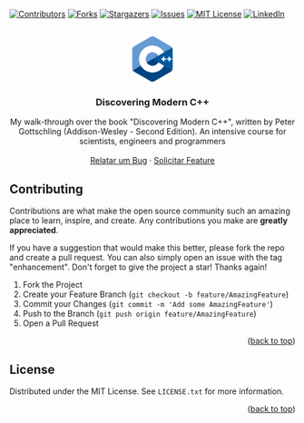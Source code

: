 <div id="top"></div>

[![Contributors][contributors-shield]][contributors-url]
[![Forks][forks-shield]][forks-url]
[![Stargazers][stars-shield]][stars-url]
[![Issues][issues-shield]][issues-url]
[![MIT License][license-shield]][license-url]
[![LinkedIn][linkedin-shield]][linkedin-url]

<!-- PROJECT LOGO -->
<br />
<div align="center">
  <a href="https://github.com/joaofaveri/discovering-modern-cpp">
    <img src="images/cpp.png" alt="Discovering Modern C++" width="80" height="80">
  </a>

<h3 align="center">Discovering Modern C++</h3>

  <p align="center">
    My walk-through over the book "Discovering Modern C++", written by Peter Gottschling (Addison-Wesley - Second Edition). An intensive course for scientists, engineers and programmers
    <br />
    <br />
    <a href="https://github.com/joaofaveri/discovering-modern-cpp/issues">Relatar um Bug</a>
    ·
    <a href="https://github.com/joaofaveri/discovering-modern-cpp/issues">Solicitar Feature</a>
  </p>
</div>

## Contributing

Contributions are what make the open source community such an amazing place to learn, inspire, and create. Any contributions you make are **greatly appreciated**.

If you have a suggestion that would make this better, please fork the repo and create a pull request. You can also simply open an issue with the tag "enhancement".
Don't forget to give the project a star! Thanks again!

1. Fork the Project
2. Create your Feature Branch (`git checkout -b feature/AmazingFeature`)
3. Commit your Changes (`git commit -m 'Add some AmazingFeature'`)
4. Push to the Branch (`git push origin feature/AmazingFeature`)
5. Open a Pull Request

<p align="right">(<a href="#top">back to top</a>)</p>



<!-- LICENSE -->
## License

Distributed under the MIT License. See `LICENSE.txt` for more information.

<p align="right">(<a href="#top">back to top</a>)</p>

<!-- MARKDOWN LINKS & IMAGES -->
<!-- https://www.markdownguide.org/basic-syntax/#reference-style-links -->
[contributors-shield]: https://img.shields.io/github/contributors/joaofaveri/discovering-modern-cpp.svg?style=for-the-badge
[contributors-url]: https://github.com/joaofaveri/discovering-modern-cpp/graphs/contributors
[forks-shield]: https://img.shields.io/github/forks/joaofaveri/discovering-modern-cpp.svg?style=for-the-badge
[forks-url]: https://github.com/joaofaveri/discovering-modern-cpp/network/members
[stars-shield]: https://img.shields.io/github/stars/joaofaveri/discovering-modern-cpp.svg?style=for-the-badge
[stars-url]: https://github.com/joaofaveri/discovering-modern-cpp/stargazers
[issues-shield]: https://img.shields.io/github/issues/joaofaveri/discovering-modern-cpp.svg?style=for-the-badge
[issues-url]: https://github.com/joaofaveri/discovering-modern-cpp/issues
[license-shield]: https://img.shields.io/github/license/joaofaveri/discovering-modern-cpp.svg?style=for-the-badge
[license-url]: https://github.com/joaofaveri/discovering-modern-cpp/blob/master/LICENSE.txt
[linkedin-shield]: https://img.shields.io/badge/-LinkedIn-black.svg?style=for-the-badge&logo=linkedin&colorB=555
[linkedin-url]: https://linkedin.com/in/joaofaveri
